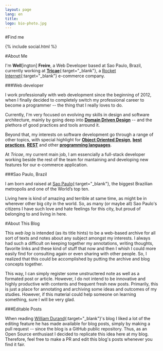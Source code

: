 ```yaml
---
layout: page
lang: en
title: 
logo: bio-photo.jpg
---
```


#Find me

{% include social.html %}

#<a name="about_me"></a>About Me

I'm **Well**[ington] **Freire**, a Web Developer based at Sao Paulo, Brazil, currently working at [**Tricae**](http://www.tricae.com.br){:target="_blank"}, a [Rocket Internet](https://www.rocket-internet.com){:target="_blank"} e-commerce company.

###Web developer

I work professionally with web development since the beginning of 2012, when I finally decided to completely switch my professional career to become a programmer -- the thing that I really loves to do.

Currently, I'm very focused on evolving my skills in design and software architecture, mainly by going deep into [**Domain Driven Design**](/tags/en/#ddd) -- and the plethora of good practices and tools arround it.

Beyond that, my interests on software development go through a range of other topics, with special highlight for [**Object Oriented Design**](/tags/en/#ood), [**best practices**](/tags/en/#best-practices), [**REST**](/tags/en/#rest) and other [**programming languages**](/tags/en/#programming-languages).

At *Tricae*, my current main job, I am essencially a full-stack developer working beside the rest of the team for mantaining and developing new features for our e-commerce application.

###Sao Paulo, Brazil

I am born and raised at [Sao Paulo](http://en.wikipedia.org/wiki/S%C3%A3o_Paulo){:target="_blank"}, the biggest Brazilian metropolis and one of the World’s top ten. 

Living here is kind of amazing and terrible at same time, as might be in wherever other big city in the world. So, as many (or maybe all) Sao Paulo's citizens I have such love and hate feelings for this city, but proud of belonging to and living in here.

#<a name="about_blog"></a>About This Blog

This *web log* is intended (as its title hints) to be a web-based archive for all sort of texts and notes about any subject amongst my interests. I always had such a difficult on keeping together my annotations, writing thoughts, favorite links and these kind of stuff that now and then I whish I could more easily find for consulting again or even sharing with other people. So, I realized that this could be accomplished by putting the archive and blog concepts together.

This way, I can simply register some unstructered note as well as a formated post or article. However, I do not intend to be innovative and highly productive with contents and frequent fresh new posts. Primarily, this is just a place for annotating and archiving some ideas and outcomes of my studies. However, if this material could help someone on learning something, sure I will be very glad.

###Editable Posts

When reading [William Durand](http://williamdurand.fr/){:target="_blank"}'s blog I liked a lot of the editing feature he has made available for blog posts, simply by making a pull request -- since the blog is a GitHub public repository. Thus, as an Open Source enthusiast I decided to replicate this idea here at my blog. Therefore, feel free to make a PR and edit this blog's posts whenever you find it fair.